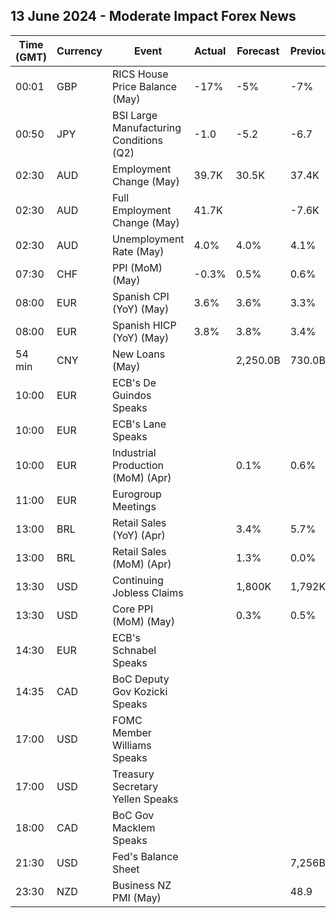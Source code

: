 ## 13 June 2024 - Moderate Impact Forex News

| Time (GMT) | Currency | Event | Actual | Forecast | Previous |
|------|----------|-------|--------|----------|----------|
| 00:01 | GBP | RICS House Price Balance (May) | -17% | -5% | -7% |
| 00:50 | JPY | BSI Large Manufacturing Conditions (Q2) | -1.0 | -5.2 | -6.7 |
| 02:30 | AUD | Employment Change (May) | 39.7K | 30.5K | 37.4K |
| 02:30 | AUD | Full Employment Change (May) | 41.7K |  | -7.6K |
| 02:30 | AUD | Unemployment Rate (May) | 4.0% | 4.0% | 4.1% |
| 07:30 | CHF | PPI (MoM) (May) | -0.3% | 0.5% | 0.6% |
| 08:00 | EUR | Spanish CPI (YoY) (May) | 3.6% | 3.6% | 3.3% |
| 08:00 | EUR | Spanish HICP (YoY) (May) | 3.8% | 3.8% | 3.4% |
| 54 min | CNY | New Loans (May) |  | 2,250.0B | 730.0B |
| 10:00 | EUR | ECB's De Guindos Speaks |  |  |  |
| 10:00 | EUR | ECB's Lane Speaks |  |  |  |
| 10:00 | EUR | Industrial Production (MoM) (Apr) |  | 0.1% | 0.6% |
| 11:00 | EUR | Eurogroup Meetings |  |  |  |
| 13:00 | BRL | Retail Sales (YoY) (Apr) |  | 3.4% | 5.7% |
| 13:00 | BRL | Retail Sales (MoM) (Apr) |  | 1.3% | 0.0% |
| 13:30 | USD | Continuing Jobless Claims |  | 1,800K | 1,792K |
| 13:30 | USD | Core PPI (MoM) (May) |  | 0.3% | 0.5% |
| 14:30 | EUR | ECB's Schnabel Speaks |  |  |  |
| 14:35 | CAD | BoC Deputy Gov Kozicki Speaks |  |  |  |
| 17:00 | USD | FOMC Member Williams Speaks |  |  |  |
| 17:00 | USD | Treasury Secretary Yellen Speaks |  |  |  |
| 18:00 | CAD | BoC Gov Macklem Speaks |  |  |  |
| 21:30 | USD | Fed's Balance Sheet |  |  | 7,256B |
| 23:30 | NZD | Business NZ PMI (May) |  |  | 48.9 |
